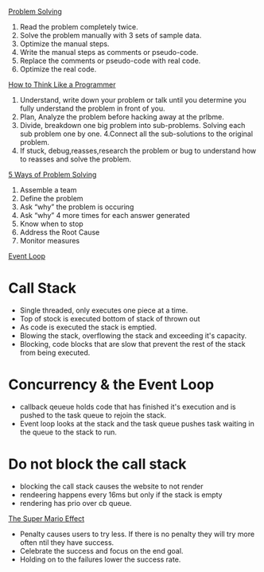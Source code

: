 [Problem Solving](https://simpleprogrammer.com/solving-problems-breaking-it-down/)

1. Read the problem completely twice.
2. Solve the problem manually with 3 sets of sample data.
3. Optimize the manual steps.
4. Write the manual steps as comments or pseudo-code.
5. Replace the comments or pseudo-code with real code.
6. Optimize the real code.

[How to Think Like a Programmer](https://www.freecodecamp.org/news/how-to-think-like-a-programmer-lessons-in-problem-solving-d1d8bf1de7d2/)

1. Understand, write down your problem or talk until you determine you fully understand the problem in front of you.
2. Plan, Analyze the problem before hacking away at the prlbme.
3. Divide, breakdown one big problem into sub-problems. Solving each sub problem one by one.
4.Connect all the sub-solutions to the original problem.
5. If stuck, debug,reasses,research the problem or bug to understand how to reasses and solve the problem.

[5 Ways of Problem Solving](https://www.mindtools.com/pages/article/newTMC_5W.htm)

1. Assemble a team
2. Define the problem
3. Ask “why” the problem is occuring
4. Ask “why” 4 more times for each answer generated
5. Know when to stop
6. Address the Root Cause
7. Monitor measures

[Event Loop](https://www.youtube.com/watch?v=8aGhZQkoFbQ)

# Call Stack

- Single threaded, only executes one piece at a time.
- Top of stock is executed bottom of stack of thrown out
- As code is executed the stack is emptied.
- Blowing the stack, overflowing the stack and exceeding it's capacity.
- Blocking, code blocks that are slow that prevent the rest of the stack from being executed.

# Concurrency & the Event Loop

- callback qeueue holds code that has finished it's execution and is pushed to the task queue to rejoin the stack.
- Event loop looks at the stack and the task queue pushes task waiting in the queue to the stack to run.

# Do not block the call stack

- blocking the call stack causes the website to not render
- rendeering happens every 16ms but only if the stack is empty
- rendering has prio over cb queue.

[The Super Mario Effect](https://www.youtube.com/watch?v=9vJRopau0g0)

- Penalty causes users to try less. If there is no penalty they will try more often ntil they have success.
- Celebrate the success and focus on the end goal.
- Holding on to the failures lower the success rate.

